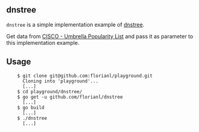 ## dnstree

`dnstree` is a simple implementation example of [dnstree](https://github.com/florianl/dnstree).


Get data from [CISCO - Umbrella Popularity List](http://s3-us-west-1.amazonaws.com/umbrella-static/index.html) and pass it as parameter to this implementation example.

Usage
-----
        $ git clone git@github.com:florianl/playground.git
          Cloning into 'playground'...
          [...]
        $ cd playground/dnstree/
        $ go get -u github.com/florianl/dnstree
          [...]
        $ go build
          [...]
        $ ./dnstree
          [...]
